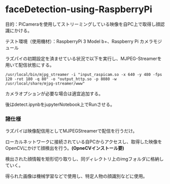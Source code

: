 # faceDetection-using-RaspberryPi

目的：PiCameraを使用してストリーミングしている映像を自PC上で取得し顔認識にかける。

テスト環境（使用機材）：RaspberryPi 3 Model b+、Raspberry Pi カメラモジュール

ラズパイの初期設定を済ませている状況で以下を実行し、MJPEG-Streamerを用いて配信状態にする。

```
/usr/local/bin/mjpg_streamer -i "input_raspicam.so -x 640 -y 480 -fps 120 -rot 180 -q 80" -o "output_http.so -p 8080 -w /usr/local/share/mjpg-streamer/www" 
```

カメラオプションが必要な場合は適宜追加する。

後はdetect.ipynbをjupyterNotebook上でRunさせる。

### 諸仕様

ラズパイは映像配信用としてMJPEGStreamerで配信を行うだけ。

ローカルネットワークに接続されている自PCからアクセスし、取得した映像をOpenCVにかけて顔検出を行う。**(OpneCVインストール要)**

検出された顔情報を矩形切り取りし、同ディレクトリ上のimgフォルダに格納していく。

得られた画像は機械学習などで使用し、特定人物の顔識別などに使用。
